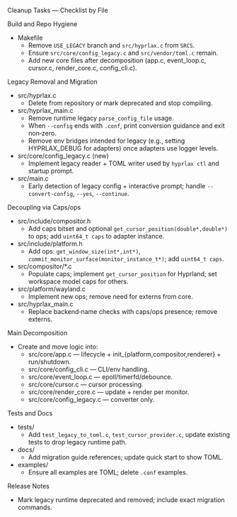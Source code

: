 Cleanup Tasks — Checklist by File

Build and Repo Hygiene
- Makefile
  - Remove `USE_LEGACY` branch and `src/hyprlax.c` from `SRCS`.
  - Ensure `src/core/config_legacy.c` and `src/vendor/toml.c` remain.
  - Add new core files after decomposition (app.c, event_loop.c, cursor.c, render_core.c, config_cli.c).

Legacy Removal and Migration
- src/hyprlax.c
  - Delete from repository or mark deprecated and stop compiling.
- src/hyprlax_main.c
  - Remove runtime legacy `parse_config_file` usage.
  - When `--config` ends with `.conf`, print conversion guidance and exit non‑zero.
  - Remove env bridges intended for legacy (e.g., setting HYPRLAX_DEBUG for adapters) once adapters use logger levels.
- src/core/config_legacy.c (new)
  - Implement legacy reader + TOML writer used by `hyprlax ctl` and startup prompt.
- src/main.c
  - Early detection of legacy config + interactive prompt; handle `--convert-config`, `--yes`, `--continue`.

Decoupling via Caps/ops
- src/include/compositor.h
  - Add caps bitset and optional `get_cursor_position(double*,double*)` to ops; add `uint64_t caps` to adapter instance.
- src/include/platform.h
  - Add ops: `get_window_size(int*,int*)`, `commit_monitor_surface(monitor_instance_t*)`; add `uint64_t caps`.
- src/compositor/*.c
  - Populate caps; implement `get_cursor_position` for Hyprland; set workspace model caps for others.
- src/platform/wayland.c
  - Implement new ops; remove need for externs from core.
- src/hyprlax_main.c
  - Replace backend‑name checks with caps/ops presence; remove externs.

Main Decomposition
- Create and move logic into:
  - src/core/app.c — lifecycle + init_{platform,compositor,renderer} + run/shutdown.
  - src/core/config_cli.c — CLI/env handling.
  - src/core/event_loop.c — epoll/timerfd/debounce.
  - src/core/cursor.c — cursor processing.
  - src/core/render_core.c — update + render per monitor.
  - src/core/config_legacy.c — converter only.

Tests and Docs
- tests/
  - Add `test_legacy_to_toml.c`, `test_cursor_provider.c`, update existing tests to drop legacy runtime path.
- docs/
  - Add migration guide references; update quick start to show TOML.
- examples/
  - Ensure all examples are TOML; delete `.conf` examples.

Release Notes
- Mark legacy runtime deprecated and removed; include exact migration commands.

